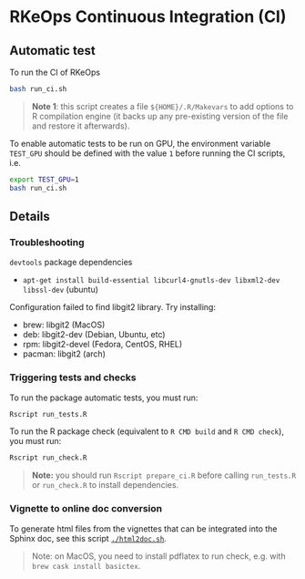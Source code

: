 # RKeOps Continuous Integration (CI)

## Automatic test

To run the CI of RKeOps 
```bash
bash run_ci.sh
```

> **Note 1**: this script creates a file `${HOME}/.R/Makevars` to add options to R compilation engine (it backs up any pre-existing version of the file and restore it afterwards).

To enable automatic tests to be run on GPU, the environment variable `TEST_GPU` should be defined with the value `1` before running the CI scripts, i.e.
```bash
export TEST_GPU=1
bash run_ci.sh
```

## Details

### Troubleshooting

`devtools` package dependencies 
  - `apt-get install build-essential libcurl4-gnutls-dev libxml2-dev libssl-dev` (ubuntu)

Configuration failed to find libgit2 library. Try installing:
  - brew: libgit2 (MacOS)
  - deb: libgit2-dev (Debian, Ubuntu, etc)
  - rpm: libgit2-devel (Fedora, CentOS, RHEL)
  - pacman: libgit2 (arch)

### Triggering tests and checks

To run the package automatic tests, you must run:
```bash
Rscript run_tests.R
```

To run the R package check (equivalent to `R CMD build` and `R CMD check`), you must run:
```bash
Rscript run_check.R
```

> **Note:** you should run `Rscript prepare_ci.R` before calling `run_tests.R` or `run_check.R` to install dependencies.

### Vignette to online doc conversion

To generate html files from the vignettes that can be integrated into the 
Sphinx doc, see this script [`./html2doc.sh`](./html2doc.sh).

> Note: on MacOS, you need to install pdflatex to run check, e.g. with `brew cask install basictex`.


